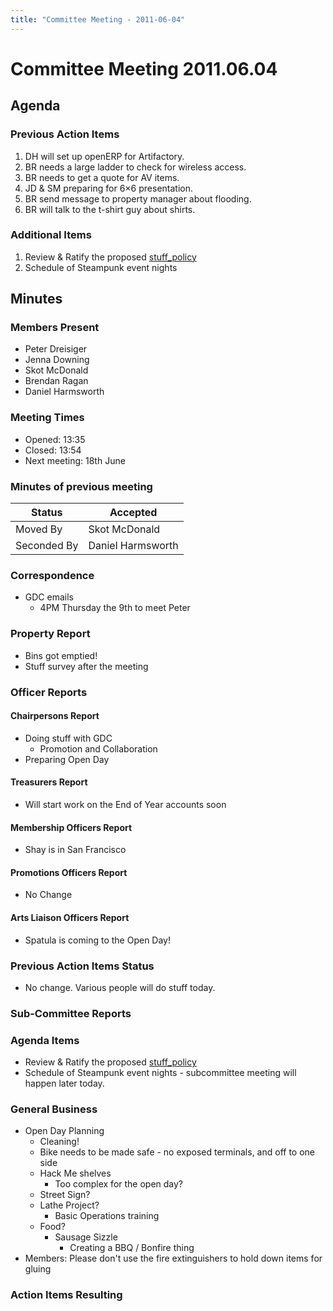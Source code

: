 ```yaml
---
title: "Committee Meeting - 2011-06-04"
---
```

# Committee Meeting 2011.06.04

## Agenda

### Previous Action Items

1.  DH will set up openERP for Artifactory.
2.  BR needs a large ladder to check for wireless access.
3.  BR needs to get a quote for AV items.
4.  JD & SM preparing for 6×6 presentation.
5.  BR send message to property manager about flooding.
6.  BR will talk to the t-shirt guy about shirts.

### Additional Items

1.  Review & Ratify the proposed [stuff_policy](/committee/policies/stuff_policy)
2.  Schedule of Steampunk event nights

## Minutes

### Members Present

-   Peter Dreisiger
-   Jenna Downing
-   Skot McDonald
-   Brendan Ragan
-   Daniel Harmsworth

### Meeting Times

-   Opened: 13:35
-   Closed: 13:54
-   Next meeting: 18th June

### Minutes of previous meeting

| Status      | Accepted          |
|-------------|-------------------|
| Moved By    | Skot McDonald     |
| Seconded By | Daniel Harmsworth |

### Correspondence

-   GDC emails
    -   4PM Thursday the 9th to meet Peter

### Property Report

-   Bins got emptied!
-   Stuff survey after the meeting

### Officer Reports

#### Chairpersons Report

-   Doing stuff with GDC
    -   Promotion and Collaboration
-   Preparing Open Day

#### Treasurers Report

-   Will start work on the End of Year accounts soon

#### Membership Officers Report

-   Shay is in San Francisco

#### Promotions Officers Report

-   No Change

#### Arts Liaison Officers Report

-   Spatula is coming to the Open Day!

### Previous Action Items Status

-   No change. Various people will do stuff today.

### Sub-Committee Reports

### Agenda Items

-   Review & Ratify the proposed [stuff_policy](/committee/policies/stuff_policy)
-   Schedule of Steampunk event nights - subcommittee meeting will happen later today.

### General Business

-   Open Day Planning
    -   Cleaning!
    -   Bike needs to be made safe - no exposed terminals, and off to one side
    -   Hack Me shelves
        -   Too complex for the open day?
    -   Street Sign?
    -   Lathe Project?
        -   Basic Operations training
    -   Food?
        -   Sausage Sizzle
            -   Creating a BBQ / Bonfire thing
-   Members: Please don't use the fire extinguishers to hold down items for gluing

### Action Items Resulting
